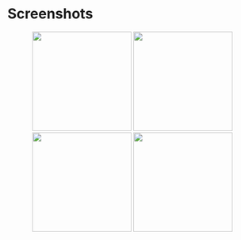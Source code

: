 # Screenshots
<p align="center">
  <img src="https://i.postimg.cc/qMBwN2ZJ/capture-1.png" width="200">
  <img src="https://i.postimg.cc/sDnc71tp/capture-2.png" width="200">
  <img src="https://i.postimg.cc/cLrcm0SP/capture-3.png" width="200">
  <img src="https://i.postimg.cc/g2QHtQcj/capture-4.png" width="200">
</p>
